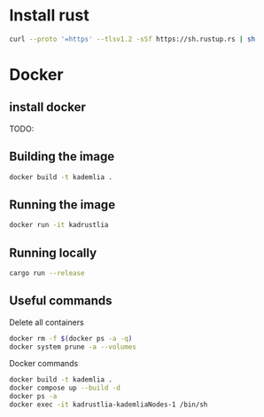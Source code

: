 # Install rust

```sh
curl --proto '=https' --tlsv1.2 -sSf https://sh.rustup.rs | sh
```

# Docker

## install docker

TODO:

## Building the image

```sh
docker build -t kademlia .
```

## Running the image

```sh
docker run -it kadrustlia
```

## Running locally

```sh
cargo run --release
```

## Useful commands

Delete all containers

```sh
docker rm -f $(docker ps -a -q)
docker system prune -a --volumes
```

Docker commands

```sh
docker build -t kademlia .
docker compose up --build -d
docker ps -a
docker exec -it kadrustlia-kademliaNodes-1 /bin/sh
```
